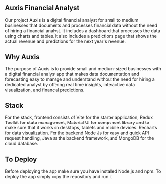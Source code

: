 ## Auxis Financial Analyst 
Our project Auxis is a digital financial analyst for small to medium businesses that documents and processes financial data without the need of hiring a financial analyst.
It includes a dashboard that processes the data using charts and tables. It also includes a predictions page that shows the actual revenue and predictions for the next year's revenue. 

## Why Auxis
The purpose of Auxis is to provide small and medium-sized businesses with a digital financial analyst app that makes data documentation and forecasting easy to manage and understand without the need for hiring a dedicated analyst by offering real time insights, interactive data visualization, and financial predictions.

## Stack
For the stack, frontend consists of Vite for the starter application, Redux Toolkit for state management, Material UI for component library and to make sure that it works on desktops, tablets and mobile devices. Recharts for data visualization. For the backend Node Js for easy and quick API request handling, Java as the backend framework, and MongoDB for the cloud database.

## To Deploy
Before deploying the app make sure you have installed Node.js and npm.
To deploy the app simply copy the repository and run it


